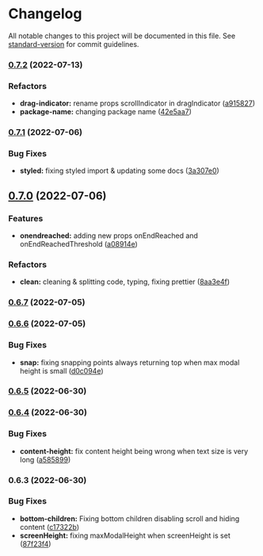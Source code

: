 # Changelog

All notable changes to this project will be documented in this file. See [standard-version](https://github.com/conventional-changelog/standard-version) for commit guidelines.

### [0.7.2](https://github.com/Nazort/react-native-bottom-modal-scrollable/compare/v0.7.1...v0.7.2) (2022-07-13)


### Refactors

* **drag-indicator:** rename props scrollIndicator in dragIndicator ([a915827](https://github.com/Nazort/react-native-bottom-modal-scrollable/commit/a915827e4527fb82cd6201f4e4955dc7ad76faca))
* **package-name:** changing package name ([42e5aa7](https://github.com/Nazort/react-native-bottom-modal-scrollable/commit/42e5aa7969ca6a8f0fbac4eaec79842576f95555))

### [0.7.1](https://github.com/Nazort/animated-scroll-modal/compare/v0.7.0...v0.7.1) (2022-07-06)


### Bug Fixes

* **styled:** fixing styled import & updating some docs ([3a307e0](https://github.com/Nazort/animated-scroll-modal/commit/3a307e078528ed9a0a190b5300be5517fe7e1932))

## [0.7.0](https://github.com/Nazort/animated-scroll-modal/compare/v0.6.7...v0.7.0) (2022-07-06)


### Features

* **onendreached:** adding new props onEndReached and onEndReachedThreshold ([a08914e](https://github.com/Nazort/animated-scroll-modal/commit/a08914e7d4265962c5bad95d37c41c129919077b))


### Refactors

* **clean:** cleaning & splitting code, typing, fixing prettier ([8aa3e4f](https://github.com/Nazort/animated-scroll-modal/commit/8aa3e4fe054f22da266fabbfe04427aacdea69d7))

### [0.6.7](https://github.com/Nazort/animated-scroll-modal/compare/v0.6.6...v0.6.7) (2022-07-05)

### [0.6.6](https://github.com/Nazort/animated-scroll-modal/compare/v0.6.5...v0.6.6) (2022-07-05)


### Bug Fixes

* **snap:** fixing snapping points always returning top when max modal height is small ([d0c094e](https://github.com/Nazort/animated-scroll-modal/commit/d0c094ea00f7a8f1ae3d0795edd9d3d5d68beaf8))

### [0.6.5](https://github.com/Nazort/animated-scroll-modal/compare/v0.6.4...v0.6.5) (2022-06-30)

### [0.6.4](https://github.com/Nazort/animated-scroll-modal/compare/v0.6.3...v0.6.4) (2022-06-30)


### Bug Fixes

* **content-height:** fix content height being wrong when text size is very long ([a585899](https://github.com/Nazort/animated-scroll-modal/commit/a585899cde5353d0edcca10fe1a0df2cf5f010b5))

### 0.6.3 (2022-06-30)


### Bug Fixes

* **bottom-children:** Fixing bottom children disabling scroll and hiding content ([c17322b](https://github.com/Nazort/animated-scroll-modal/commit/c17322b1b39dffe596c870fd53054111dcbf0bbb))
* **screenHeight:** fixing maxModalHeight when screenHeight is set ([87f23f4](https://github.com/Nazort/animated-scroll-modal/commit/87f23f4d0c6682b76d24999a77f04f6b90e3c60c))
